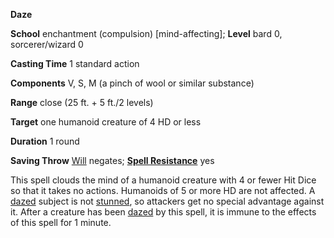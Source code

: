  **Daze**

**School** enchantment (compulsion) [mind-affecting]; **Level** bard 0, sorcerer/wizard 0

**Casting Time** 1 standard action

**Components** V, S, M (a pinch of wool or similar substance)

**Range** close (25 ft. + 5 ft./2 levels)

**Target** one humanoid creature of 4 HD or less

**Duration** 1 round

**Saving Throw** [Will](../combat.md#_will) negates; **[Spell Resistance](../glossary.md#_spell-resistance)** yes

This spell clouds the mind of a humanoid creature with 4 or fewer Hit Dice so that it takes no actions. Humanoids of 5 or more HD are not affected. A [dazed](../glossary.md#_dazed) subject is not [stunned](../glossary.md#_stunned), so attackers get no special advantage against it. After a creature has been [dazed](../glossary.md#_dazed) by this spell, it is immune to the effects of this spell for 1 minute.

